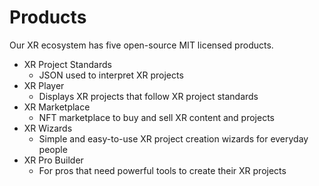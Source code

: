 # Products

Our XR ecosystem has five open-source MIT licensed products.

* XR Project Standards
  * JSON used to interpret XR projects
* XR Player
  * Displays XR projects that follow XR project standards
* XR Marketplace
  * NFT marketplace to buy and sell XR content and projects
* XR Wizards
  * Simple and easy-to-use XR project creation wizards for everyday people
* XR Pro Builder
  * For pros that need powerful tools to create their XR projects
